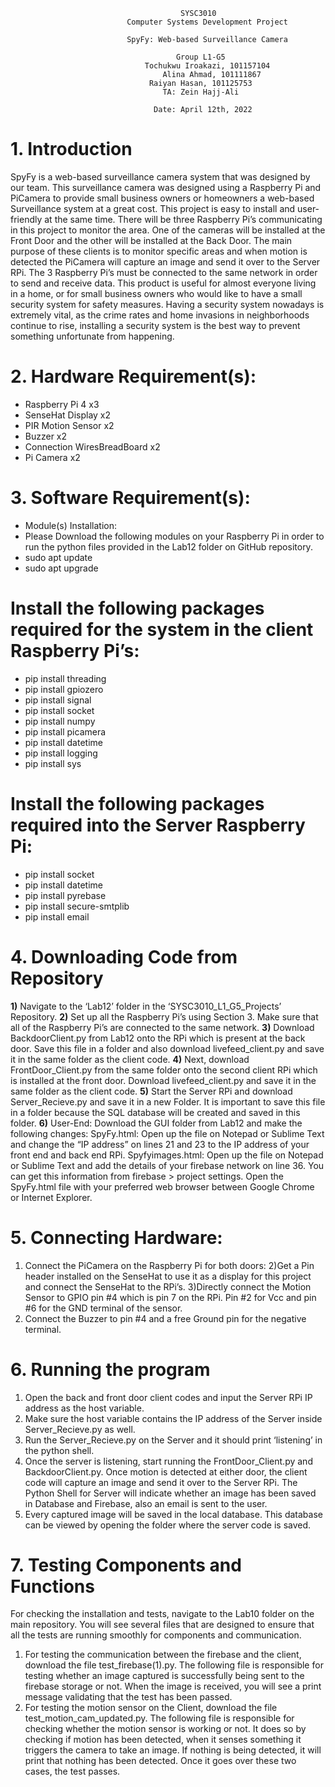                                           SYSC3010 
                              Computer Systems Development Project

                              SpyFy: Web-based Surveillance Camera

                                         Group L1-G5
                                  Tochukwu Iroakazi, 101157104
                                      Alina Ahmad, 101111867
                                   Raiyan Hasan, 101125753
                                      TA: Zein Hajj-Ali
                                    
                                    Date: April 12th, 2022

# 1. Introduction
				
SpyFy is a web-based surveillance camera system that was designed by our team. This surveillance camera was designed using a Raspberry Pi and PiCamera to provide small business owners or homeowners a web-based Surveillance system at a great cost. This project is easy to install and user-friendly at the same time. There will be three Raspberry Pi’s communicating in this project to monitor the area. One of the cameras will be installed at the Front Door and the other will be installed at the Back Door. The main purpose of these clients is to monitor specific areas and when motion is detected the PiCamera will capture an image and send it over to the Server RPi. The 3 Raspberry Pi’s must be connected to the same network in order to send and receive data. This product is useful for almost everyone living in a home, or for small business owners who would like to have a small security system for safety measures. Having a security system nowadays is extremely vital, as the crime rates and home invasions in neighborhoods continue to rise, installing a security system is the best way to prevent something unfortunate from happening. 

# 2. Hardware Requirement(s):
- Raspberry Pi 4  x3
- SenseHat Display x2
- PIR Motion Sensor x2
- Buzzer  x2
- Connection WiresBreadBoard x2
- Pi Camera x2

# 3. Software Requirement(s):
- Module(s) Installation:
- 	Please Download the following modules on your Raspberry Pi in order to run the python files   provided in the Lab12 folder on GitHub repository. 
- sudo apt update
- sudo apt upgrade
# Install the following packages required for the system in the client Raspberry Pi’s:
- pip install threading
- pip install gpiozero 
- pip install signal 
- pip install socket 
- pip install numpy 
- pip install picamera
- pip install datetime
- pip install logging
- pip install sys
# Install the following packages required into the Server Raspberry Pi:
- pip install socket
- pip install datetime
- pip install pyrebase
- pip install secure-smtplib
- pip install email

# 4. Downloading Code from Repository
 
**1)** Navigate to the ‘Lab12’ folder in the ‘SYSC3010_L1_G5_Projects’ Repository.
**2)** Set up all the Raspberry Pi’s using Section 3. Make sure that all of the Raspberry Pi’s are connected to the same network. 
**3)** Download BackdoorClient.py from Lab12 onto the RPi which is present at the back door. Save this file in a folder and also download livefeed_client.py and save it in the same folder as the client code. 
**4)** Next, download FrontDoor_Client.py from the same folder onto the second client RPi which is installed at the front door. Download livefeed_client.py and save it in the same folder as the client code. 
**5)** Start the Server RPi and download Server_Recieve.py and save it in a new Folder. It is important to save this file in a folder because the SQL database will be created and saved in this folder.
**6)** User-End: Download the GUI folder from Lab12 and make the following changes:
SpyFy.html: Open up the file on Notepad or Sublime Text and change the “IP address” on lines 21 and 23 to the IP address of your front end and back end RPi.
Spyfyimages.html: Open up the file on Notepad or Sublime Text and add the details of your firebase network on line 36. You can get this information from firebase > project settings. 
Open the SpyFy.html file with your preferred web browser between Google Chrome or Internet Explorer.
 

# 5. Connecting Hardware:
1) Connect the PiCamera on the Raspberry Pi for both doors: 
2)Get a Pin header installed on the SenseHat to use it as a display for this project and connect the SenseHat to the RPi’s. 
3)Directly connect the Motion Sensor to GPIO pin #4 which is pin 7 on the RPi. Pin #2 for Vcc and pin #6 for the GND terminal of the sensor. 
4) Connect the Buzzer to pin #4 and a free Ground pin for the negative terminal.

# 6. Running the program 
1) Open the back and front door client codes and input the Server RPi IP address as the host variable.
2) Make sure the host variable contains the IP address of the Server inside Server_Recieve.py as well.
3) Run the Server_Recieve.py on the Server and it should print ‘listening’ in the python shell.
4) Once the server is listening, start running the FrontDoor_Client.py and BackdoorClient.py. Once motion is detected at either door, the client code will capture an image and send it over to the Server RPi. The Python Shell for Server will indicate whether an image has been saved in Database and Firebase, also an email is sent to the user. 
5) Every captured image will be saved in the local database. This database can be viewed by opening the folder where the server code is saved. 
 
 
# 7. Testing Components and Functions
For checking the installation and tests, navigate to the Lab10 folder on the main repository. You will see several files that are designed to ensure that all the tests are running smoothly for components and communication.
1) For testing the communication between the firebase and the client, download the file test_firebase(1).py. The following file is responsible for testing whether an image captured is successfully being sent to the firebase storage or not. When the image is received, you will see a print message validating that the test has been passed.
2) For testing the motion sensor on the Client, download the file test_motion_cam_updated.py. The following file is responsible for checking whether the motion sensor is working or not. It does so by checking if motion has been detected, when it senses something it triggers the camera to take an image. If nothing is being detected, it will print that nothing has been detected. Once it goes over these two cases, the test passes.



